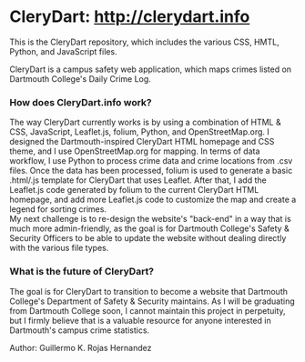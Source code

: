 # CleryDart: http://clerydart.info

  This is the CleryDart repository, which includes the various CSS, HMTL, Python, and JavaScript files. 

  CleryDart is a campus safety web application, which maps crimes listed on Dartmouth College's Daily Crime Log.  


### How does CleryDart.info work?

  The way CleryDart currently works is by using a combination of HTML & CSS, JavaScript, Leaflet.js, folium, Python, and OpenStreetMap.org.  I designed the Dartmouth-inspired CleryDart HTML homepage and CSS theme, and I use OpenStreetMap.org for mapping.  In terms of data workflow, I use Python to process crime data and crime locations from .csv files.  Once the data has been processed, folium is used to generate a basic .html/.js template for CleryDart that uses Leaflet.  After that, I add the Leaflet.js code generated by folium to the current CleryDart HTML homepage, and add more Leaflet.js code to customize the map and create a legend for sorting crimes.  
  My next challenge is to re-design the website's "back-end" in a way that is much more admin-friendly, as the goal is for Dartmouth College's Safety & Security Officers to be able to update the website without dealing directly with the various file types.  
  
### What is the future of CleryDart?
  The goal is for CleryDart to transition to become a website that Dartmouth College's Department of Safety & Security maintains.  As I will be graduating from Dartmouth College soon, I cannot maintain this project in perpetuity, but I firmly believe that is a valuable resource for anyone interested in Dartmouth's campus crime statistics.  


Author: Guillermo K. Rojas Hernandez 
